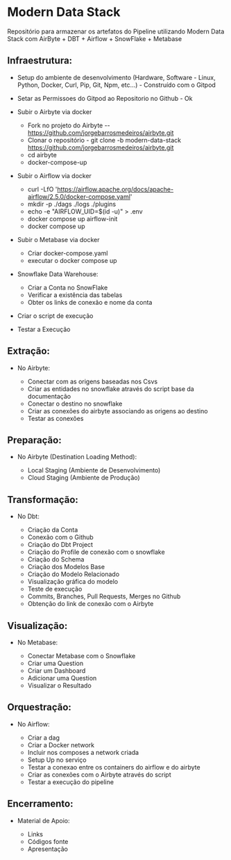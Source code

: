 # Modern Data Stack

Repositório para armazenar os artefatos do Pipeline utilizando Modern Data Stack com AirByte + DBT + Airflow + SnowFlake + Metabase


## Infraestrutura:

- Setup do ambiente de desenvolvimento (Hardware, Software - Linux, Python, Docker, Curl, Pip, Git, Npm, etc...) - Construído com o Gitpod

- Setar as Permissoes do Gitpod ao Repositorio no Github - Ok

- Subir o Airbyte via docker 
    - Fork no projeto do Airbyte -- https://github.com/jorgebarrosmedeiros/airbyte.git
    - Clonar o repositório - git clone -b modern-data-stack https://github.com/jorgebarrosmedeiros/airbyte.git
    - cd airbyte
    - docker-compose-up

- Subir o Airflow via docker
    - curl -LfO 'https://airflow.apache.org/docs/apache-airflow/2.5.0/docker-compose.yaml'
    - mkdir -p ./dags ./logs ./plugins
    - echo -e "AIRFLOW_UID=$(id -u)" > .env
    - docker compose up airflow-init
    - docker compose up

- Subir o Metabase via docker 
    - Criar docker-compose.yaml
    - executar o docker compose up

- Snowflake Data Warehouse:
    
    - Criar a Conta no SnowFlake 
    - Verificar a existência das tabelas 
    - Obter os links de conexão e nome da conta 

- Criar o script de execução 

- Testar a Execução 


## Extração:

- No Airbyte:

    - Conectar com as origens baseadas nos Csvs 
    - Criar as entidades no snowflake através do script base da documentação    
    - Conectar o destino no snowflake 
    - Criar as conexões do airbyte associando as origens ao destino 
    - Testar as conexões 


## Preparação:

- No Airbyte (Destination Loading Method):

    - Local Staging (Ambiente de Desenvolvimento) 
    - Cloud Staging (Ambiente de Produção) 


## Transformação:

- No Dbt:

    - Criação da Conta  
    - Conexão com o Github  
    - Criação do Dbt Project  
    - Criação do Profile de conexão com o snowflake 
    - Criação do Schema 
    - Criação dos Modelos Base 
    - Criação do Modelo Relacionado 
    - Visualização gráfica do modelo 
    - Teste de execução 
    - Commits, Branches, Pull Requests, Merges no Github  
    - Obtenção do link de conexão com o Airbyte  


## Visualização:

- No Metabase:

    - Conectar Metabase com o Snowflake 
    - Criar uma Question  
    - Criar um Dashboard 
    - Adicionar uma Question 
    - Visualizar o Resultado  


## Orquestração:

- No Airflow:

    - Criar a dag  
    - Criar a Docker network
    - Incluir nos composes a network criada
    - Setup Up no serviço
    - Testar a conexao entre os containers do airflow e do airbyte
    - Criar as conexões com o Airbyte através do script  
    - Testar a execução do pipeline  


## Encerramento:

- Material de Apoio:

    - Links 
    - Códigos fonte
    - Apresentação